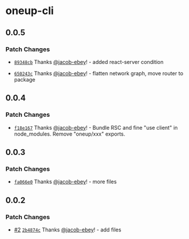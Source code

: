 # oneup-cli

## 0.0.5

### Patch Changes

- [`89348cb`](https://github.com/jacob-ebey/oneup/commit/89348cb44a91bf0709f4c1d3ce6e5098452ea624) Thanks [@jacob-ebey](https://github.com/jacob-ebey)! - added react-server condition

- [`650243c`](https://github.com/jacob-ebey/oneup/commit/650243ca750b1ce05082eb582b37bc22aad51469) Thanks [@jacob-ebey](https://github.com/jacob-ebey)! - flatten network graph, move router to package

## 0.0.4

### Patch Changes

- [`f18e167`](https://github.com/jacob-ebey/oneup/commit/f18e16707b8d085bd798913229b3567a43b295f8) Thanks [@jacob-ebey](https://github.com/jacob-ebey)! - Bundle RSC and fine "use client" in node_modules. Remove "oneup/xxx" exports.

## 0.0.3

### Patch Changes

- [`fa066e0`](https://github.com/jacob-ebey/oneup/commit/fa066e0ef61a90b33a0a909d9abf79408c99b78d) Thanks [@jacob-ebey](https://github.com/jacob-ebey)! - more files

## 0.0.2

### Patch Changes

- [#2](https://github.com/jacob-ebey/oneup/pull/2) [`2b4874c`](https://github.com/jacob-ebey/oneup/commit/2b4874cd67ce118977fe3ebb1d50b892109e07d9) Thanks [@jacob-ebey](https://github.com/jacob-ebey)! - add files
